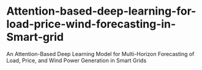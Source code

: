 # Attention-based-deep-learning-for-load-price-wind-forecasting-in-Smart-grid
An Attention-Based Deep Learning Model for Multi-Horizon Forecasting of Load, Price, and Wind Power Generation in Smart Grids
